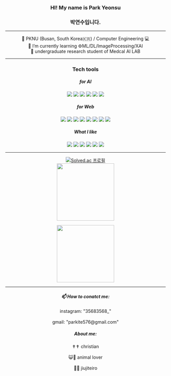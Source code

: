 <div align=center>
<h3> HI! My name is Park Yeonsu </h3>
<h3> 박연수입니다.</h3>
    
---- 

🏫 PKNU (Busan, South Korea🇰🇷) / Computer Engineering 💻   
🌱 I’m currently learning ⚙️ML/DL/ImageProcessing/XAI   
🔭 undergraduate research student of Medcal AI LAB   

----

<h3> Tech tools</h3>
<h5>for AI</h5>

<p>
    <img src="https://img.shields.io/badge/Python-3776AB?style=flat&logo=Python&logoColor=white" />
    <img src="https://img.shields.io/badge/pandas-150458?style=flat&logo=pandas&logoColor=white" />
    <img src="https://img.shields.io/badge/jupyter-F37626?style=flat&logo=jupyter&logoColor=white" />
    <img src="https://img.shields.io/badge/tensorflow-FF6F00?style=flat&logo=tensorflow&logoColor=white" />
    <img src="https://img.shields.io/badge/scikitlearn-F7931E?style=flat&logo=scikitlearn&logoColor=white" />
    <img src="https://img.shields.io/badge/googlecolab-F9AB00?style=flat&logo=googlecolab&logoColor=white" />
</p>   
<h5>for Web</h5>
<p>
    <img src="https://img.shields.io/badge/django-092E20?style=flat&logo=django&logoColor=white" />
    <img src="https://img.shields.io/badge/fastapi-009688?style=flat&logo=fastapi&logoColor=white" />
    <img src="https://img.shields.io/badge/sqlite-003B57?style=flat&logo=sqlite&logoColor=white" />
    <img src="https://img.shields.io/badge/react-61DAFB?style=flat&logo=react&logoColor=white" />
    <img src="https://img.shields.io/badge/html5-E34F26?style=flat&logo=html5&logoColor=white"> 
    <img src="https://img.shields.io/badge/css-1572B6?style=flat&logo=css3&logoColor=white"> 
    <img src="https://img.shields.io/badge/javascript-F7DF1E?style=flat&logo=javascript&logoColor=black">
    <img src="https://img.shields.io/badge/amazonec2-FF9900?style=flat&logo=amazonec2&logoColor=white" />

</p>
<h5>What I like</h5>
<p>   
    <img src="https://img.shields.io/badge/nintendoswitch-E60012?style=flat&logo=nintendoswitch&logoColor=white" />
    <img src="https://img.shields.io/badge/ufc-D20A0A?style=flat&logo=ufc&logoColor=white" />
    <img src="https://img.shields.io/badge/apple-000000?style=flat&logo=apple&logoColor=white" />
    <img src="https://img.shields.io/badge/linux-FCC624?style=flat&logo=linux&logoColor=white" />
    <img src="https://img.shields.io/badge/pokemon-FFCB05?style=flat&logo=pokemon&logoColor=white" />
    <img src="https://img.shields.io/badge/logitech-00B8FC?style=flat&logo=logitech&logoColor=white" />
</p>

----

[![Solved.ac 프로필](http://mazassumnida.wtf/api/v2/generate_badge?boj=parkite576)](https://solved.ac/parkite576)   
  <img height="180em" src="https://github-readme-stats.vercel.app/api?username=kitewatermelon&show_icons=true&include_all_commits=true?theme=dark">
<!-- &bg_color=30,e96443,904e95&title_color=fff&text_color=fff -->
<!--   &bg_color=30,e96443,904e95&title_color=000&text_color=000 -->
  <img height="180em" src="https://github-readme-stats.vercel.app/api/top-langs/?username=kitewatermelon&layout=compact?theme=dark">
  
----
<h5>📫 How to conatct me: </h5>
instagram: "35683568_"   <br></br>
gmail: "parkite576@gmail.com"   

<h5>About me: </h5>
✝️✝️  christian   <br></br>
😺🐶 animal lover   <br></br>
🥋🥋 jiujiteiro   <br></br>
</div>
